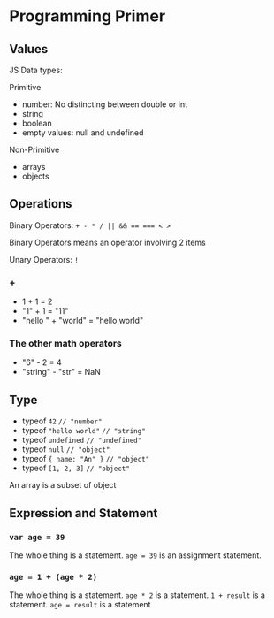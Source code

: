 # Programming Primer

## Values

JS Data types:

Primitive

- number: No distincting between double or int
- string
- boolean
- empty values: null and undefined

Non-Primitive

- arrays
- objects

## Operations

Binary Operators: `+ - * / || && == === < >`

Binary Operators means an operator involving 2 items

Unary Operators: `!`

### +

- 1 + 1 = 2
- "1" + 1 = "11"
- "hello " + "world" = "hello world"

### The other math operators

- "6" - 2 = 4
- "string" - "str" = NaN

## Type

- typeof `42` `// "number"`
- typeof `"hello world"` `// "string"`
- typeof `undefined` `// "undefined"`
- typeof `null` `// "object"`
- typeof `{ name: "An" }` `// "object"`
- typeof `[1, 2, 3]` `// "object"`

An array is a subset of object

## Expression and Statement

### `var age = 39`

The whole thing is a statement. `age = 39` is an assignment statement.

### `age = 1 + (age * 2)`

The whole thing is a statement. `age * 2` is a statement. `1 + result` is a statement. `age = result` is a statement
